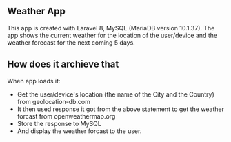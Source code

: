## Weather App

This app is created with Laravel 8, MySQL (MariaDB version 10.1.37).
The app shows the current weather for the location of the user/device and the weather forecast for the next coming 5 days.

## How does it archieve that

When app loads it:
- Get the user/device's location (the name of the City and the Country) from geolocation-db.com
- It then used response it got from the above statement to get the weather forcast from openweathermap.org
- Store the response to MySQL
- And display the weather forcast to the user.

